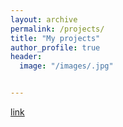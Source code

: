 ```yaml
---
layout: archive
permalink: /projects/
title: "My projects"
author_profile: true
header:
  image: "/images/.jpg"


---
```

[link](https://karanvir01.github.io/about/)
